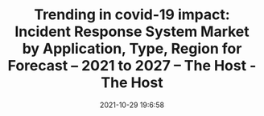---
"title": "Trending in covid-19 impact: Incident Response System Market by Application, Type, Region for Forecast – 2021 to 2027 – The Host - The Host"
"date": "2021-10-29 19:6:58"
"feed_name": "GOOGLENEWSINDUSTRIAL"
"feed_website": "https://news.google.com/search?q=industrial%2Bincident&hl=en-US&gl=US&ceid=US:en"
"feed_rss": "https://news.google.com/rss/search?q=industrial%2Bincident&hl=en-US&gl=US&ceid=US:en"
"link": "https://thehostonline.co.uk/news/211204/trending-in-covid-19-impact-incident-response-system-market-by-application-type-region-for-forecast-2021-to-2027/"
"source": "{'href': 'https://thehostonline.co.uk', 'title': 'The Host'}"
"file": "_posts/2021-1-1-ddb4f2deff5e6402ff5ca6e7700c6c30bb79c4ec.md"
"accident": "0"
"drilling": "0"
"dead": "0"
"injured": "0"
"arrested": "0"
"place": "unknown place"
"where": "unknown site"
"causes": "unknown"
"place_uri": "unknown place"
---